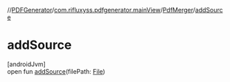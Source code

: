 //[PDFGenerator](../../../index.md)/[com.rifluxyss.pdfgenerator.mainView](../index.md)/[PdfMerger](index.md)/[addSource](add-source.md)

# addSource

[androidJvm]\
open fun [addSource](add-source.md)(filePath: [File](https://developer.android.com/reference/kotlin/java/io/File.html))
